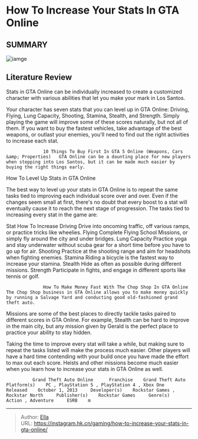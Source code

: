 # How To Increase Your Stats In GTA Online


## SUMMARY 

![iamge](https://static1.srcdn.com/wordpress/wp-content/uploads/2024/01/how-to-increase-your-stats-in-gta-online.jpg)

## Literature Review

Stats in GTA Online can be individually increased to create a customized character with various abilities that let you make your mark in Los Santos.





Your character has seven stats that you can level up in GTA Online: Driving, Flying, Lung Capacity, Shooting, Stamina, Stealth, and Strength. Simply playing the game will improve some of these scores naturally, but not all of them. If you want to buy the fastest vehicles, take advantage of the best weapons, or outlast your enemies, you&#39;ll need to find out the right activities to increase each stat.




                  10 Things To Buy First In GTA 5 Online (Weapons, Cars &amp; Properties)   GTA Online can be a daunting place for new players when stepping into Los Santos, but it can be made much easier by buying the right things early.   


 How To Level Up Stats in GTA Online 
          

The best way to level up your stats in GTA Online is to repeat the same tasks tied to improving each individual score over and over. Even if the changes seem small at first, there&#39;s no doubt that every boost to a stat will eventually cause it to reach the next stage of progression. The tasks tied to increasing every stat in the game are:

 Stat  How To Increase   Driving  Drive into oncoming traffic, off various ramps, or practice tricks like wheelies.   Flying  Complete Flying School Missions, or simply fly around the city and under bridges.   Lung Capacity  Practice yoga and stay underwater without scuba gear for a short time before you have to go up for air.   Shooting  Practice at the shooting range and aim for headshots when fighting enemies.   Stamina  Riding a bicycle is the fastest way to increase your stamina.   Stealth  Hide as often as possible during different missions.   Strength  Participate in fights, and engage in different sports like tennis or golf.   






                  How To Make Money Fast With The Chop Shop In GTA Online   The Chop Shop business in GTA Online allows you to make money quickly by running a Salvage Yard and conducting good old-fashioned grand theft auto.   

Missions are some of the best places to directly tackle tasks paired to different scores in GTA Online. For example, Stealth can be hard to improve in the main city, but any mission given by Gerald is the perfect place to practice your ability to stay hidden.

Taking the time to improve every stat will take a while, but making sure to repeat the tasks listed will make the process much easier. Other players will have a hard time contending with your build once you have made the effort to max out each score. Heists and other missions become much easier when you learn how to increase your stats in GTA Online as well.

              Grand Theft Auto Online      Franchise    Grand Theft Auto     Platform(s)    PC , PlayStation 5 , PlayStation 4 , Xbox One     Released    October 1, 2013     Developer(s)    Rockstar Games , Rockstar North     Publisher(s)    Rockstar Games     Genre(s)    Action , Adventure     ESRB    m      





---

> Author: [Ella](https://instagram.hk.cn/)  
> URL: https://instagram.hk.cn/gaming/how-to-increase-your-stats-in-gta-online/  

